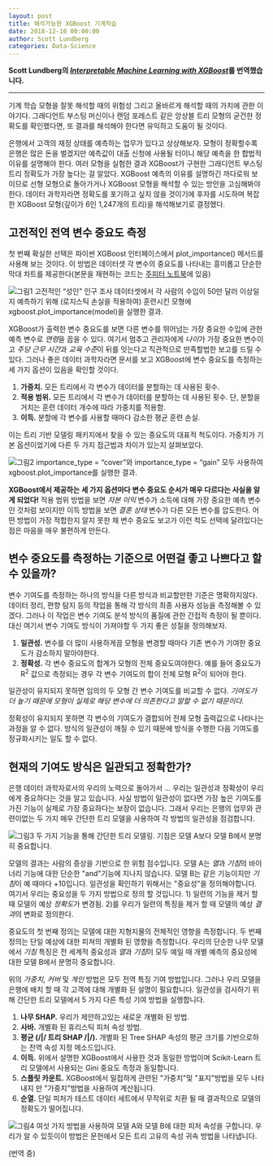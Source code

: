 ```yaml
---
layout: post
title: 해석가능한 XGBoost 기계학습
date: 2018-12-10 00:00:00
author: Scott Lundberg
categories: Data-Science
---  
```

  
  
**Scott Lundberg의 [*Interpretable Machine Learning with XGBoost*](https://towardsdatascience.com/interpretable-machine-learning-with-xgboost-9ec80d148d27)를 번역했습니다.**
  
  
- - -

기계 학습 모형을 잘못 해석할 때의 위험성 그리고 올바르게 해석할 때의 가치에 관한 이야기다. 그래디언트 부스팅 머신이나 랜덤 포레스트 같은 앙상블 트리 모형의 굳건한 정확도를 확인했다면, 또 결과를 해석해야 한다면 유익하고 도움이 될 것이다.

은행에서 고객의 재정 상태를 예측하는 업무가 있다고 상상해보자. 모형이 정확할수록 은행은 많은 돈을 벌겠지만 예측값이 대출 신청에 사용될 터이니 해당 예측을 한 합법적 이유를 설명해야 한다. 여러 모형을 실험한 결과 XGBoost가 구현한 그래디언트 부스팅 트리 정확도가 가장 높다는 걸 알았다. XGBoost 예측의 이유를 설명하긴 까다로워 보이므로 선형 모형으로 돌아가거나 XGBoost 모형을 해석할 수 있는 방안을 고심해봐야 한다. 데이터 과학자라면 정확도를 포기하고 싶지 않을 것이기에 후자를 시도하며 복잡한 XGBoost 모형(깊이가 6인 1,247개의 트리)을 해석해보기로 결정했다.
  
## 고전적인 전역 변수 중요도 측정
  
첫 번째 확실한 선택은 파이썬 XGBoost 인터페이스에서 plot_importance() 메서드를 사용해 보는 것이다. 이 방법은 데이터셋 각 변수의 중요도를 나타내는 흥미롭고 단순한 막대 차트를 제공한다(본문을 재현하는 코드는 [주피터 노트북](https://slundberg.github.io/shap/notebooks/Census+income+classification+with+XGBoost.html)에 있음)

![그림1](https://aldente0630.github.io/assets/interpretable_ml_with_xgb1.png)
고전적인 “성인” 인구 조사 데이터셋에서 각 사람의 수입이 50만 달러 이상일지 예측하기 위해 (로지스틱 손실을 적용하여) 훈련시킨 모형에 xgboost.plot_importance(model)을 실행한 결과.
  
XGBoost가 출력한 변수 중요도를 보면 다른 변수를 뛰어넘는 가장 중요한 수입에 관한 예측 변수로 *연령*을 꼽을 수 있다. 여기서 멈추고 관리자에게 *나이*가 가장 중요한 변수이고 *주당 근무 시간*과 *교육 수준*이 뒤를 잇는다고 직관적으로 만족할법한 보고를 드릴 수 있다. 그러나 좋은 데이터 과학자라면 문서를 보고 XGBoost에 변수 중요도를 측정하는 세 가지 옵션이 있음을 확인할 것이다.

1. **가중치.** 모든 트리에서 각 변수가 데이터를 분할하는 데 사용된 횟수.
2. **적용 범위.** 모든 트리에서 각 변수가 데이터를 분할하는 데 사용된 횟수. 단, 분할을 거치는 훈련 데이터 개수에 따라 가중치를 적용함.
3. **이득.** 분할에 각 변수를 사용할 때마다 감소한 평균 훈련 손실.

이는 트리 기반 모델링 패키지에서 찾을 수 있는 중요도의 대표적 척도이다. 가중치가 기본 옵션이었기에 다른 두 가지 접근법과 차이가 있는지 살펴보았다.
  
![그림2](https://aldente0630.github.io/assets/interpretable_ml_with_xgb2.png)
importance_type = “cover”와 importance_type = “gain” 모두 사용하여 xgboost.plot_importance를 실행한 결과.
  
**XGBoost에서 제공하는 세 가지 옵션마다 변수 중요도 순서가 매우 다르다는 사실을 알게 되었다!** 적용 범위 방법을 보면 *자본 이익* 변수가 소득에 대해 가장 중요한 예측 변수인 것처럼 보이지만 이득 방법을 보면 *결혼 상태* 변수가 다른 모든 변수를 압도한다. 어떤 방법이 가장 적합한지 알지 못한 채 변수 중요도 보고가 이런 척도 선택에 달려있다는 점은 마음을 매우 불편하게 만든다.

## 변수 중요도를 측정하는 기준으로 어떤걸 좋고 나쁘다고 할 수 있을까?
  
변수 기여도를 측정하는 하나의 방식을 다른 방식과 비교할만한 기준은 명확하지않다. 데이터 정리, 편향 탐지 등의 작업을 통해 각 방식의 최종 사용자 성능을 측정해볼 수 있겠다. 그러나 이 작업은 변수 기여도 분석 방식의 품질에 관한 간접적 측정이 될 뿐이다. 대신 여기서 변수 기여도 방식이 가져야할 두 가지 좋은 성질을 정의해보자.
  
1. **일관성.** 변수를 더 많이 사용하게끔 모형을 변경할 때마다 기존 변수가 기여한 중요도가 감소하지 말아야한다.
2. **정확성.** 각 변수 중요도의 합계가 모형의 전체 중요도여야한다. 예를 들어 중요도가 R<sup>2</sup> 값으로 측정되는 경우 각 변수 기여도의 합이 전체 모형 R<sup>2</sup>이 되어야 한다.
  
일관성이 유지되지 못하면 임의의 두 모형 간 변수 기여도를 비교할 수 없다. *기여도가 더 높기 때문에 모형이 실제로 해당 변수에 더 의존한다고 말할 수 없기 때문이다.*
  
정확성이 유지되지 못하면 각 변수의 기여도가 결합되어 전체 모형 출력값으로 나타나는 과정을 알 수 없다. 방식의 일관성이 깨질 수 있기 때문에 방식을 수행한 다음 기여도를 정규화시키는 일도 할 수 없다.  

## 현재의 기여도 방식은 일관되고 정확한가?
  
은행 데이터 과학자로서의 우리의 노력으로 돌아가서 ... 우리는 일관성과 정확성이 우리에게 중요하다는 것을 알고 있습니다. 사실 방법이 일관성이 없다면 가장 높은 기여도를 가진 기능이 실제로 가장 중요하다는 보장이 없습니다. 그래서 우리는 은행의 업무와 관련이없는 두 가지 매우 간단한 트리 모델을 사용하여 각 방법의 일관성을 점검합니다.

![그림3](https://aldente0630.github.io/assets/interpretable_ml_with_xgb3.png)
두 가지 기능을 통해 간단한 트리 모델링. 기침은 모델 A보다 모델 B에서 분명히 중요합니다.
  
모델의 결과는 사람의 증상을 기반으로 한 위험 점수입니다. 모델 A는 *열*과 *기침*의 바이너리 기능에 대한 단순한 "and"기능에 지나지 않습니다. 모델 B는 같은 기능이지만 *기침*이 예 때마다 +10입니다. 일관성을 확인하기 위해서는 "중요성"을 정의해야합니다. 여기서 우리는 중요성을 두 가지 방법으로 정의 할 것입니다. 1) 일련의 기능을 제거 할 때 모델의 예상 *정확도*가 변경됨. 2)를 우리가 일련의 특징을 제거 할 때 모델의 예상 *결과*의 변화로 정의한다.
  
중요도의 첫 번째 정의는 모델에 대한 지형지물의 전체적인 영향을 측정합니다. 두 번째 정의는 단일 예상에 대한 피쳐의 개별화 된 영향을 측정합니다. 우리의 단순한 나무 모델에서 *기침* 특징은 전 세계적 중요성과 *열*과 *기침*이 모두 예일 때 개별 예측의 중요성에 대한 모델 B에서 분명히 중요합니다.
  
위의 *가중치*, *커버* 및 *게인* 방법은 모두 전역 특징 기여 방법입니다. 그러나 우리 모델을 은행에 배치 할 때 각 고객에 대해 개별화 된 설명이 필요합니다. 일관성을 검사하기 위해 간단한 트리 모델에서 5 가지 다른 특성 기여 방법을 실행합니다.
  
1. **나무 SHAP.** 우리가 제안하고있는 새로운 개별화 된 방법.
2. **사바.** 개별화 된 휴리스틱 피처 속성 방법.
3. **평균 (/|/ 트리 SHAP /|/).** 개별화 된 Tree SHAP 속성의 평균 크기를 기반으로하는 전역 속성 지정 메소드입니다.
4. **이득.** 위에서 설명한 XGBoost에서 사용한 것과 동일한 방법이며 Scikit-Learn 트리 모델에서 사용되는 Gini 중요도 측정과 동일합니다.
5. **스플릿 카운트.** XGBoost에서 밀접하게 관련된 "가중치"및 "표지"방법을 모두 나타내지 만 "가중치"방법을 사용하여 계산됩니다.
6. **순열.** 단일 피처가 테스트 데이터 세트에서 무작위로 치환 될 때 결과적으로 모델의 정확도가 떨어집니다.  

![그림4](https://aldente0630.github.io/assets/interpretable_ml_with_xgb4.png)
여섯 가지 방법을 사용하여 모델 A와 모델 B에 대한 피처 속성을 구합니다. 우리가 알 수 있듯이이 방법은 문헌에서 모든 트리 고유의 속성 귀속 방법을 나타냅니다.
  
(번역 중)
